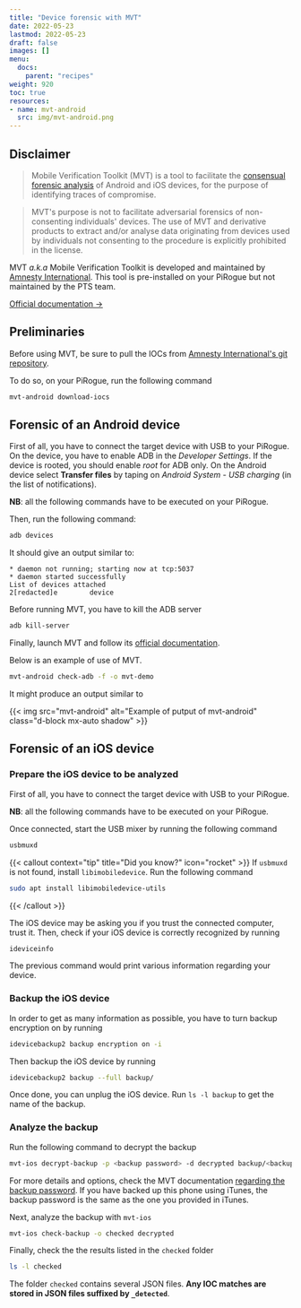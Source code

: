 ```yaml
---
title: "Device forensic with MVT"
date: 2022-05-23
lastmod: 2022-05-23
draft: false
images: []
menu:
  docs:
    parent: "recipes"
weight: 920
toc: true
resources:
- name: mvt-android
  src: img/mvt-android.png
---
```


## Disclaimer
> Mobile Verification Toolkit (MVT) is a tool to facilitate the [consensual forensic analysis](https://docs.mvt.re/en/latest/introduction/#consensual-forensics) of Android and iOS devices, for the purpose of identifying traces of compromise.

> MVT's purpose is not to facilitate adversarial forensics of non-consenting individuals' devices. The use of MVT and derivative products to extract and/or analyse data originating from devices used by individuals not consenting to the procedure is explicitly prohibited in the license.

MVT *a.k.a* Mobile Verification Toolkit is developed and maintained by [Amnesty International](https://www.amnesty.org/en/). This tool is pre-installed on your PiRogue but not maintained by the PTS team.

[Official documentation →](https://docs.mvt.re/en/latest/) 

## Preliminaries
Before using MVT, be sure to pull the IOCs from [Amnesty International's git repository](https://github.com/AmnestyTech/investigations/).

To do so, on your PiRogue, run the following command
```bash
mvt-android download-iocs
```

## Forensic of an Android device
First of all, you have to connect the target device with USB to your PiRogue. On the device, you have to enable ADB in the *Developer Settings*. If the device is rooted, you should enable *root* for ADB only. On the Android device select **Transfer files** by taping on *Android System - USB charging* (in the list of notifications).

**NB**: all the following commands have to be executed on your PiRogue.

Then, run the following command:
```bash
adb devices
```
It should give an output similar to:
```text
* daemon not running; starting now at tcp:5037
* daemon started successfully
List of devices attached
2[redacted]e        device
```

Before running MVT, you have to kill the ADB server
```bash
adb kill-server
```

Finally, launch MVT and follow its [official documentation](https://docs.mvt.re/en/latest/android/methodology/).

Below is an example of use of MVT.
```bash
mvt-android check-adb -f -o mvt-demo
```

It might produce an output similar to

{{< img src="mvt-android" alt="Example of putput of mvt-android" class="d-block mx-auto shadow" >}}



## Forensic of an iOS device

### Prepare the iOS device to be analyzed
First of all, you have to connect the target device with USB to your PiRogue. 

**NB**: all the following commands have to be executed on your PiRogue.

Once connected, start the USB mixer by running the following command
```bash
usbmuxd
```

{{< callout context="tip" title="Did you know?" icon="rocket" >}}
If `usbmuxd` is not found, install `libimobiledevice`. Run the following command 

```bash
sudo apt install libimobiledevice-utils
```
{{< /callout >}}

The iOS device may be asking you if you trust the connected computer, trust it. Then, check if your iOS device is correctly recognized by running
```bash
ideviceinfo
```
The previous command would print various information regarding your device.

### Backup the iOS device
In order to get as many information as possible, you have to turn backup encryption on by running
```bash
idevicebackup2 backup encryption on -i
```

Then backup the iOS device by running
```bash
idevicebackup2 backup --full backup/
```

Once done, you can unplug the iOS device. Run `ls -l backup` to get the name of the backup.

### Analyze the backup

Run the following command to decrypt the backup
```bash
mvt-ios decrypt-backup -p <backup password> -d decrypted backup/<backup name>
```

For more details and options, check the MVT documentation [regarding the backup password](https://docs.mvt.re/en/latest/ios/backup/libimobiledevice/). If you have backed up this phone using iTunes, the backup password is the same as the one you provided in iTunes.

Next, analyze the backup with `mvt-ios`
```bash
mvt-ios check-backup -o checked decrypted
```

Finally, check the the results listed in the `checked` folder
```bash
ls -l checked
```

The folder `checked` contains several JSON files. **Any IOC matches are stored in JSON files suffixed by `_detected`**.